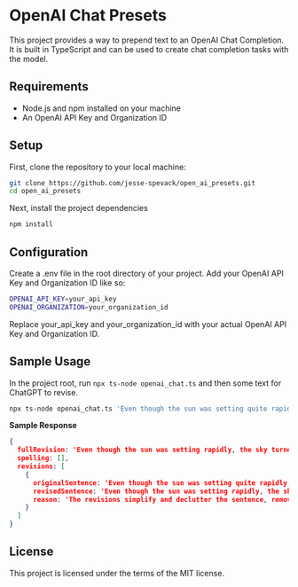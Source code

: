 # OpenAI Chat Presets

This project provides a way to prepend text to an OpenAI Chat Completion. It is built in TypeScript and can be used to create chat completion tasks with the model.

## Requirements

- Node.js and npm installed on your machine
- An OpenAI API Key and Organization ID

## Setup

First, clone the repository to your local machine:

```bash
git clone https://github.com/jesse-spevack/open_ai_presets.git
cd open_ai_presets
```

Next, install the project dependencies
```bash
npm install
```

## Configuration
Create a .env file in the root directory of your project. Add your OpenAI API Key and Organization ID like so:

```bash
OPENAI_API_KEY=your_api_key
OPENAI_ORGANIZATION=your_organization_id
```

Replace your_api_key and your_organization_id with your actual OpenAI API Key and Organization ID.

## Sample Usage
In the project root, run `npx ts-node openai_chat.ts` and then some text for ChatGPT to revise.

```bash
npx ts-node openai_chat.ts 'Even though the sun was setting quite rapidly, and the sky, like, turned all shades of red and pink and orange, the birds, which were flying high above us, were chirping loudly, and the soft rustling sound of the leaves of the trees was soothing my tired and frazzled mind in a rather significant way.Even though the sun was setting quite rapidly, and the sky, like, turned all shades of red and pink and orange, the birds, which were flying high above us, were chirping loudly, and the soft rustling sound of the leaves of the trees was soothing my tired and frazzled mind in a rather significant way.'
```

**Sample Response**
```json
{
  fullRevision: 'Even though the sun was setting rapidly, the sky turned shades of red, pink, and orange. Birds flew high above us, chirping loudly, and the leaves of the trees rustled softly, soothing my tired mind.',
  spelling: [],
  revisions: [
    {
      originalSentence: 'Even though the sun was setting quite rapidly, and the sky, like, turned all shades of red and pink and orange, the birds, which were flying high above us, were chirping loudly, and the soft rustling sound of the leaves of the trees was soothing my tired and frazzled mind in a rather significant way.',
      revisedSentence: 'Even though the sun was setting rapidly, the sky turned shades of red, pink, and orange. Birds flew high above us, chirping loudly, and the leaves of the trees rustled softly, soothing my tired mind.',
      reason: 'The revisions simplify and declutter the sentence, removing unnecessary words and phrases. The revised sentence also improves clarity and flow.'
    }
  ]
}
```

## License
This project is licensed under the terms of the MIT license.
